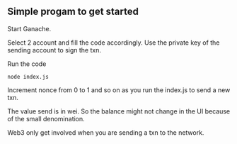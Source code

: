 ## Simple progam to get started

Start Ganache.

Select 2 account and fill the code accordingly. Use the private key of the sending account to sign the txn.

Run the code 
```
node index.js
```

Increment nonce from 0 to 1 and so on as you run the index.js to send a new txn.

The value send is in wei. So the balance might not change in the UI because of the small denomination.

Web3 only get involved when you are sending a txn to the network.



